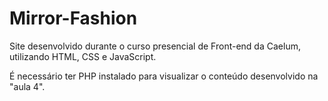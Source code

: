 # Mirror-Fashion
Site desenvolvido durante o curso presencial de Front-end da Caelum, utilizando HTML, CSS e JavaScript.


É necessário ter PHP instalado para visualizar o conteúdo desenvolvido na "aula 4".

